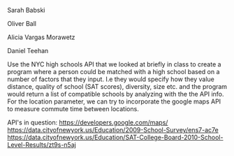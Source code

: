 Sarah Babski

Oliver Ball

Alicia Vargas Morawetz

Daniel Teehan

Use the NYC high schools API that we looked at briefly in class to create a program where a person could be matched with a high school based on a number of factors that they input. I.e they would specify how they value distance, quality of school (SAT scores), diversity, size etc. and the program would return a list of compatible schools by analyzing with the the API info. For the location parameter, we can try to incorporate the google maps API to measure commute time between locations.

API's in question:
https://developers.google.com/maps/
https://data.cityofnewyork.us/Education/2009-School-Survey/ens7-ac7e
https://data.cityofnewyork.us/Education/SAT-College-Board-2010-School-Level-Results/zt9s-n5aj